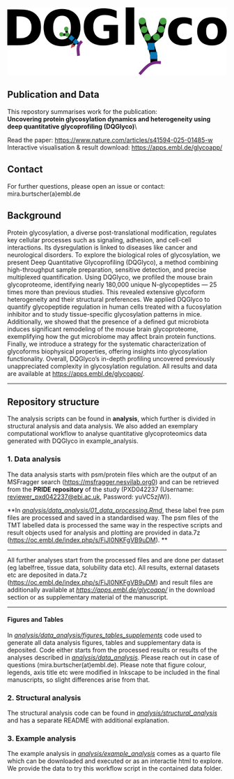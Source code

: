 #



![Repository summarising all analysis related to the DQGlyco paper.](DQGlyco_logopng.png)

## Publication and Data

This repostory summarises work for the publication:\
**Uncovering protein glycosylation dynamics and heterogeneity using deep quantitative glycoprofiling (DQGlyco)**\

Read the paper: https://www.nature.com/articles/s41594-025-01485-w \
Interactive visualisation & result download: https://apps.embl.de/glycoapp/

## Contact

For further questions, please open an issue or contact: mira.burtscher(a)embl.de

## Background

Protein glycosylation, a diverse post-translational modification, regulates key cellular processes such as signaling, adhesion, and cell-cell interactions. Its dysregulation is linked to diseases like cancer and neurological disorders. To explore the biological roles of glycosylation, we present Deep Quantitative Glycoprofiling (DQGlyco), a method combining high-throughput sample preparation, sensitive detection, and precise multiplexed quantification. Using DQGlyco, we profiled the mouse brain glycoproteome, identifying nearly 180,000 unique N-glycopeptides — 25 times more than previous studies. This revealed extensive glycoform heterogeneity and their structural preferences. We applied DQGlyco to quantify glycopeptide regulation in human cells treated with a fucosylation inhibitor and to study tissue-specific glycosylation patterns in mice. Additionally, we showed that the presence of a defined gut microbiota induces significant remodeling of the mouse brain glycoproteome, exemplifying how the gut microbiome may affect brain protein functions. Finally, we introduce a strategy for the systematic characterization of glycoforms biophysical properties, offering insights into glycosylation functionality. Overall, DQGlyco’s in-depth profiling uncovered previously unappreciated complexity in glycosylation regulation. All results and data are available at https://apps.embl.de/glycoapp/.

---

## Repository structure

The analysis scripts can be found in **analysis**, which further is divided in structural analysis and data analysis. We also added an exemplary computational workflow to analyse quantitative glycoproteomics data generated with DQGlyco in example_analysis.


### 1. Data analysis

The data analysis starts with psm/protein files which are the output of an MSFragger search (https://msfragger.nesvilab.org0) and can be retrieved from the **PRIDE repository** of the study (PXD042237 (Username: reviewer_pxd042237@ebi.ac.uk,  Password: yuVC5zjW)). 

**In [*analysis/data_analysis/01_data_processing.Rmd*](analysis/data_analysis/01_data_processing.Rmd), these label free psm files are processed and saved in a standardised way. The psm files of the TMT labelled data is processed the same way in the respective scripts and result objects used for analysis and plotting are provided in data.7z (https://oc.embl.de/index.php/s/FiJI0NKFgVB9uDM). ** 

---

All further analyses start from the processed files and are done per dataset (eg labelfree, tissue data, solubility data etc). All results, external datasets etc are deposited in data.7z (https://oc.embl.de/index.php/s/FiJI0NKFgVB9uDM) and result files are additionally available at *https://apps.embl.de/glycoapp/* in the download section or as supplementary material of the manuscript.

---


#### Figures and Tables

In [*analysis/data_analysis/figures_tables_supplements*](analysis/data_analysis/figures_tables_supplements) code used to generate all data analysis figures, tables and supplementary data is deposited. Code either starts from the processed results or results of the analyses described in [*analysis/data_analysis*](analysis/data_analysis). Please reach out in case of questions (mira.burtscher(at)embl.de). Please note that figure colour, legends, axis title etc were modified in Inkscape to be included in the final manuscripts, so slight differences arise from that.

### 2. Structural analysis

The structural analysis code can be found in [*analysis/structural_analysis*](analysis/structural_analysis) and has a separate README with additional explanation.

### 3. Example analysis

The example analysis in [*analysis/example_analysis*](analysis/example_analysis) comes as a quarto file which can be downloaded and executed or as an interactie html to explore. We provide the data to try this workflow script in the contained data folder.





